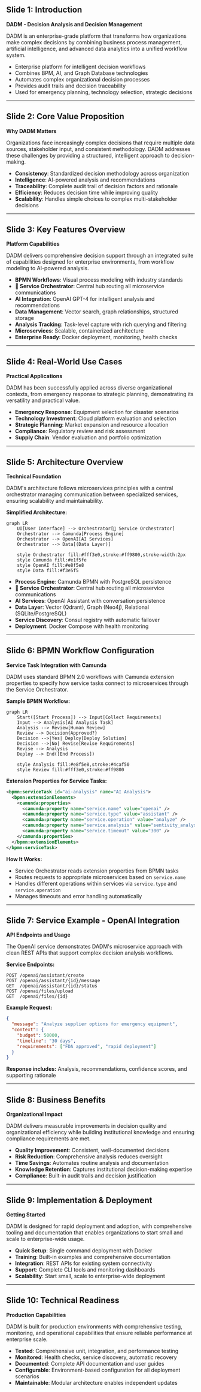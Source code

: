 ## Slide 1: Introduction
**DADM - Decision Analysis and Decision Management**

DADM is an enterprise-grade platform that transforms how organizations make complex decisions by combining business process management, artificial intelligence, and advanced data analytics into a unified workflow system.

- Enterprise platform for intelligent decision workflows
- Combines BPM, AI, and Graph Database technologies  
- Automates complex organizational decision processes
- Provides audit trails and decision traceability
- Used for emergency planning, technology selection, strategic decisions

---

## Slide 2: Core Value Proposition
**Why DADM Matters**

Organizations face increasingly complex decisions that require multiple data sources, stakeholder input, and consistent methodology. DADM addresses these challenges by providing a structured, intelligent approach to decision-making.

- **Consistency**: Standardized decision methodology across organization
- **Intelligence**: AI-powered analysis and recommendations
- **Traceability**: Complete audit trail of decision factors and rationale
- **Efficiency**: Reduces decision time while improving quality
- **Scalability**: Handles simple choices to complex multi-stakeholder decisions

---

## Slide 3: Key Features Overview
**Platform Capabilities**

DADM delivers comprehensive decision support through an integrated suite of capabilities designed for enterprise environments, from workflow modeling to AI-powered analysis.

- **BPMN Workflows**: Visual process modeling with industry standards
- **🎼 Service Orchestrator**: Central hub routing all microservice communications
- **AI Integration**: OpenAI GPT-4 for intelligent analysis and recommendations  
- **Data Management**: Vector search, graph relationships, structured storage
- **Analysis Tracking**: Task-level capture with rich querying and filtering
- **Microservices**: Scalable, containerized architecture
- **Enterprise Ready**: Docker deployment, monitoring, health checks

---

## Slide 4: Real-World Use Cases
**Practical Applications**

DADM has been successfully applied across diverse organizational contexts, from emergency response to strategic planning, demonstrating its versatility and practical value.

- **Emergency Response**: Equipment selection for disaster scenarios
- **Technology Investment**: Cloud platform evaluation and selection
- **Strategic Planning**: Market expansion and resource allocation
- **Compliance**: Regulatory review and risk assessment
- **Supply Chain**: Vendor evaluation and portfolio optimization

---

## Slide 5: Architecture Overview
**Technical Foundation**

DADM's architecture follows microservices principles with a central orchestrator managing communication between specialized services, ensuring scalability and maintainability.

**Simplified Architecture:**
```mermaid
graph LR
    UI[User Interface] --> Orchestrator[🎼 Service Orchestrator]
    Orchestrator --> Camunda[Process Engine]
    Orchestrator --> OpenAI[AI Services]
    Orchestrator --> Data[(Data Layer)]
    
    style Orchestrator fill:#fff3e0,stroke:#ff9800,stroke-width:2px
    style Camunda fill:#e1f5fe
    style OpenAI fill:#e8f5e8
    style Data fill:#f3e5f5
```

- **Process Engine**: Camunda BPMN with PostgreSQL persistence
- **🎼 Service Orchestrator**: Central hub routing all microservice communications
- **AI Services**: OpenAI Assistant with conversation persistence
- **Data Layer**: Vector (Qdrant), Graph (Neo4j), Relational (SQLite/PostgreSQL)
- **Service Discovery**: Consul registry with automatic failover
- **Deployment**: Docker Compose with health monitoring

---

## Slide 6: BPMN Workflow Configuration
**Service Task Integration with Camunda**

DADM uses standard BPMN 2.0 workflows with Camunda extension properties to specify how service tasks connect to microservices through the Service Orchestrator.

**Sample BPMN Workflow:**
```mermaid
graph LR
    Start([Start Process]) --> Input[Collect Requirements]
    Input --> Analysis[AI Analysis Task]
    Analysis --> Review[Human Review]
    Review --> Decision{Approved?}
    Decision -->|Yes| Deploy[Deploy Solution]
    Decision -->|No| Revise[Revise Requirements]
    Revise --> Analysis
    Deploy --> End([End Process])
    
    style Analysis fill:#e8f5e8,stroke:#4caf50
    style Review fill:#fff3e0,stroke:#ff9800
```

**Extension Properties for Service Tasks:**
```xml
<bpmn:serviceTask id="ai-analysis" name="AI Analysis">
  <bpmn:extensionElements>
    <camunda:properties>
      <camunda:property name="service.name" value="openai" />
      <camunda:property name="service.type" value="assistant" />
      <camunda:property name="service.operation" value="analyze" />
      <camunda:property name="service.analysis" value="sentivity_analysis" />
      <camunda:property name="service.timeout" value="300" />
    </camunda:properties>
  </bpmn:extensionElements>
</bpmn:serviceTask>
```

**How It Works:**
- Service Orchestrator reads extension properties from BPMN tasks
- Routes requests to appropriate microservices based on `service.name`
- Handles different operations within services via `service.type` and `service.operation`
- Manages timeouts and error handling automatically

---

## Slide 7: Service Example - OpenAI Integration
**API Endpoints and Usage**

The OpenAI service demonstrates DADM's microservice approach with clean REST APIs that support complex decision analysis workflows.

**Service Endpoints:**
```
POST /openai/assistant/create
POST /openai/assistant/{id}/message
GET  /openai/assistant/{id}/status
POST /openai/files/upload
GET  /openai/files/{id}
```

**Example Request:**
```json
{
  "message": "Analyze supplier options for emergency equipment",
  "context": {
    "budget": 50000,
    "timeline": "30 days",
    "requirements": ["FDA approved", "rapid deployment"]
  }
}
```

**Response includes:** Analysis, recommendations, confidence scores, and supporting rationale

---

## Slide 8: Business Benefits
**Organizational Impact**

DADM delivers measurable improvements in decision quality and organizational efficiency while building institutional knowledge and ensuring compliance requirements are met.

- **Quality Improvement**: Consistent, well-documented decisions
- **Risk Reduction**: Comprehensive analysis reduces oversight
- **Time Savings**: Automates routine analysis and documentation
- **Knowledge Retention**: Captures institutional decision-making expertise
- **Compliance**: Built-in audit trails and decision justification

---

## Slide 9: Implementation & Deployment
**Getting Started**

DADM is designed for rapid deployment and adoption, with comprehensive tooling and documentation that enables organizations to start small and scale to enterprise-wide usage.

- **Quick Setup**: Single command deployment with Docker
- **Training**: Built-in examples and comprehensive documentation
- **Integration**: REST APIs for existing system connectivity  
- **Support**: Complete CLI tools and monitoring dashboards
- **Scalability**: Start small, scale to enterprise-wide deployment

---

## Slide 10: Technical Readiness
**Production Capabilities**

DADM is built for production environments with comprehensive testing, monitoring, and operational capabilities that ensure reliable performance at enterprise scale.

- **Tested**: Comprehensive unit, integration, and performance testing
- **Monitored**: Health checks, service discovery, automatic recovery
- **Documented**: Complete API documentation and user guides
- **Configurable**: Environment-based configuration for all deployment scenarios
- **Maintainable**: Modular architecture enables independent updates